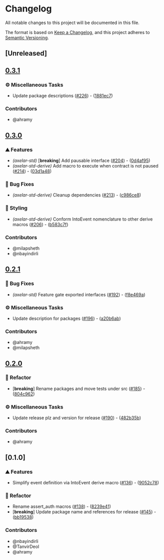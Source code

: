 # Changelog

All notable changes to this project will be documented in this file.

The format is based on [Keep a Changelog](https://keepachangelog.com/en/1.0.0/),
and this project adheres to [Semantic Versioning](https://semver.org/spec/v2.0.0.html).

## [Unreleased]

## [0.3.1](https://github.com/axelarnetwork/axelar-cgp-stellar/compare/stellar-axelar-std-derive-v0.3.0...stellar-axelar-std-derive-v0.3.1)

### ⚙️ Miscellaneous Tasks

- Update package descriptions ([#226](https://github.com/axelarnetwork/axelar-cgp-stellar/pull/226)) - ([1881ec7](https://github.com/axelarnetwork/axelar-cgp-stellar/commit/1881ec723644734f0c19c32db143e7a539f74ad3))

### Contributors

* @ahramy

## [0.3.0](https://github.com/axelarnetwork/axelar-cgp-stellar/compare/stellar-axelar-std-derive-v0.2.1...stellar-axelar-std-derive-v0.3.0)

### ⛰️ Features

- *(axelar-std)* [**breaking**] Add pausable interface ([#204](https://github.com/axelarnetwork/axelar-cgp-stellar/pull/204)) - ([0d4af95](https://github.com/axelarnetwork/axelar-cgp-stellar/commit/0d4af958562e502df15dcd6bc50ec4ec66cbae46))
- *(axelar-std-derive)* Add macro to execute when contract is not paused ([#214](https://github.com/axelarnetwork/axelar-cgp-stellar/pull/214)) - ([03d1a48](https://github.com/axelarnetwork/axelar-cgp-stellar/commit/03d1a48b8ad9d0f4f87fc18d1ffbe6405c814fb5))

### 🐛 Bug Fixes

- *(axelar-std-derive)* Cleanup dependencies ([#213](https://github.com/axelarnetwork/axelar-cgp-stellar/pull/213)) - ([c986ce8](https://github.com/axelarnetwork/axelar-cgp-stellar/commit/c986ce8f689d118e78f6d1435bbe7bffd42ad3fd))

### 🎨 Styling

- *(axelar-std-derive)* Conform IntoEvent nomenclature to other derive macros ([#206](https://github.com/axelarnetwork/axelar-cgp-stellar/pull/206)) - ([b583c7f](https://github.com/axelarnetwork/axelar-cgp-stellar/commit/b583c7f5d11f1e865ce3283dc7b762f51b89a2ae))

### Contributors

* @milapsheth
* @nbayindirli

## [0.2.1](https://github.com/axelarnetwork/axelar-cgp-stellar/compare/stellar-axelar-std-derive-v0.2.0...stellar-axelar-std-derive-v0.2.1)

### 🐛 Bug Fixes

- *(axelar-std)* Feature gate exported interfaces ([#192](https://github.com/axelarnetwork/axelar-cgp-stellar/pull/192)) - ([f8e469a](https://github.com/axelarnetwork/axelar-cgp-stellar/commit/f8e469a2cad2fea2f0e9aa8b2321329d0a1c560d))

### ⚙️ Miscellaneous Tasks

- Update description for packages ([#196](https://github.com/axelarnetwork/axelar-cgp-stellar/pull/196)) - ([a20b6ab](https://github.com/axelarnetwork/axelar-cgp-stellar/commit/a20b6ab2633b3ca407c440b9ce35ff0071384638))

### Contributors

* @ahramy
* @milapsheth

## [0.2.0](https://github.com/axelarnetwork/axelar-cgp-stellar/compare/stellar-axelar-std-derive-v0.1.1...stellar-axelar-std-derive-v0.2.0)

### 🚜 Refactor

- [**breaking**] Rename packages and move tests under src ([#185](https://github.com/axelarnetwork/axelar-cgp-stellar/pull/185)) - ([804c962](https://github.com/axelarnetwork/axelar-cgp-stellar/commit/804c962a667a7889c447decf8155c4f56c7b1bdb))

### ⚙️ Miscellaneous Tasks

- Update release plz and version for release ([#190](https://github.com/axelarnetwork/axelar-cgp-stellar/pull/190)) - ([482b35b](https://github.com/axelarnetwork/axelar-cgp-stellar/commit/482b35b50bf9542e30515bdccbc474305830ad2f))

### Contributors

* @ahramy

## [0.1.0]

### ⛰️ Features

- Simplify event definition via IntoEvent derive macro ([#136](https://github.com/axelarnetwork/axelar-cgp-stellar/pull/136)) - ([9052c78](https://github.com/axelarnetwork/axelar-cgp-stellar/commit/9052c7886b8d2ea12f33a1fdcceaa7d159890c4e))

### 🚜 Refactor

- Rename assert_auth macros ([#138](https://github.com/axelarnetwork/axelar-cgp-stellar/pull/138)) - ([8239e41](https://github.com/axelarnetwork/axelar-cgp-stellar/commit/8239e4126cdccb4156f737dd6e20fad5c2bfc239))
- [**breaking**] Update package name and references for release ([#145](https://github.com/axelarnetwork/axelar-cgp-stellar/pull/145)) - ([bb19538](https://github.com/axelarnetwork/axelar-cgp-stellar/commit/bb195386eeda9c75d4da33eb0cf29fd9cb9b621c))

### Contributors

* @nbayindirli
* @TanvirDeol
* @ahramy
